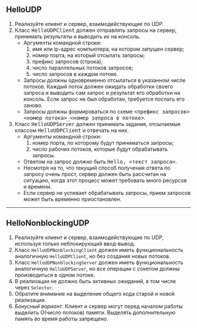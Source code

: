 ## HelloUDP

<ol><li>
    Реализуйте клиент и сервер, взаимодействующие по UDP.
</li><li>
    Класс <tt>HelloUDPClient</tt> должен отправлять запросы
    на сервер, принимать результаты и выводить их на консоль.
    <ul><li>
            Аргументы командной строки:
            <ol><li>имя или ip-адрес компьютера, на котором запущен сервер;</li><li>номер порта, на который отсылать запросы;</li><li>префикс запросов (строка);</li><li>число параллельных потоков запросов;</li><li>число запросов в каждом потоке.</li></ol></li><li>
            Запросы должны одновременно отсылаться в указанном числе потоков.
            Каждый поток должен ожидать обработки своего запроса и выводить
            сам запрос и результат его обработки на консоль.
            Если запрос не был обработан, требуется послать его заново.
        </li><li>
            Запросы должны формироваться по схеме
            <tt>&lt;префикс запросов&gt;&lt;номер потока&gt;_&lt;номер запроса в потоке&gt;</tt>.
        </li></ul></li><li>
    Класс <tt>HelloUDPServer</tt> должен принимать задания, отсылаемые
    классом <tt>HelloUDPClient</tt> и отвечать на них.
    <ul><li>
            Аргументы командной строки:
            <ol><li>номер порта, по которому будут приниматься запросы;</li><li>число рабочих потоков, которые будут обрабатывать запросы.</li></ol></li><li>
            Ответом на запрос должно быть <tt>Hello, &lt;текст запроса&gt;</tt>.
        </li><li>
            Несмотря на то, что текущий способ получения ответа по запросу
            очень прост, сервер должен быть рассчитан на ситуацию, 
            когда этот процесс может требовать много ресурсов и времени.
        </li><li>
            Если сервер не успевает обрабатывать запросы, прием запросов может
            быть временно приостановлен.
        </li></ul></li></ol>

---

## HelloNonblockingUDP

<ol><li>
    Реализуйте клиент и сервер, взаимодействующие по UDP,
    используя только неблокирующий ввод-вывод.
</li><li>
    Класс <code>HelloUDPNonblockingClient</code> должен
    иметь функциональность аналогичную <code>HelloUDPClient</code>,
    но без создания новых потоков.
</li><li>
    Класс <code>HelloUDPNonblockingServer</code> должен
    иметь функциональность аналогичную <code>HelloUDPServer</code>,
    но все операции с сокетом должны производиться в одном потоке.
</li><li>
    В реализации не должно быть активных ожиданий,
    в том числе через <code>Selector</code>.
</li><li>
    Обратите внимание на выделение общего кода старой и новой реализации.
</li><li><em>Бонусный вариант</em>.
    Клиент и сервер могут перед началом работы выделить
    O(число потоков) памяти.
    Выделять дополнительную память во время работы запрещено.
</li></ol>
